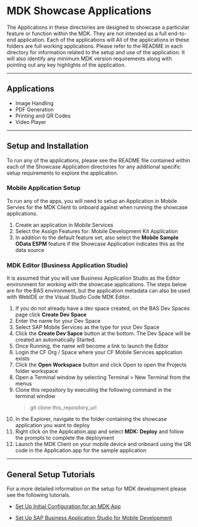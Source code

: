 # MDK Showcase Applications

The Applications in these directories are designed to showcase a particular feature or function within the MDK.  They are not intended as a full end-to-end application.  Each of the applications will 
All of the applications in these folders are full working applications.  Please refer to the README in each directory for information related to the setup and use of the application.  It will also identify any minimum MDK version requirements along with pointing out any key highlights of the application.

***
## Applications
* Image Handling
* PDF Generation
* Printing and QR Codes
* Video Player

***

## Setup and Installation

To run any of the applications, please see the README file contained within each of the Showcase Application directories for any additional specific setup requirements to explore the application.
### Mobile Application Setup
To run any of the apps, you will need to setup an Application in Mobile Servies for the MDK Client to onboard against when running the showcase applications.

1. Create an application in Mobile Services
1. Select the Assign Features for: Mobile Development Kit Application
1. In addition to the default feature set, also select the **Mobile Sample OData ESPM** feature if the Showcase Application indicates this as the data source

### MDK Editor (Business Application Studio)
It is assumed that you will use Business Application Studio as the Editor environment for working with the showcase applications.  The steps below are for the BAS environment, but the application metadata can also be used with WebIDE or the Visual Studio Code MDK Editor.
1. If you do not already have a dev space created, on the BAS Dev Spaces page click **Create Dev Space**
1. Enter the name for your Dev Space
1. Select SAP Mobile Services as the type for your Dev Space
1. Click the **Create Dev Sapce** button at the bottom.  The Dev Space will be created an automatically Started.
1. Once Running, the name will become a link to launch the Editor
1. Login the CF Org / Space where your CF Mobile Services application exists
1. Click the **Open Workspace** button and click Open to open the Projects folder workspace
1. Open a Terminal window by selecting Terminal > New Terminal from the menus
1. Clone this repository by executing the following command in the terminal window
    > git clone this_repository_url
1. In the Explorer, navigate to the folder containing the showcase application you want to deploy
1. Right click on the Application.app and select **MDK: Deploy** and follow the prompts to complete the deployment
1. Launch the MDK Client on your mobile device and onboard using the QR code in the Application.app for the sample application

***
## General Setup Tutorials

For a more detailed information on the setup for MDK development please see the following tutorials.

* [Set Up Initial Configuration for an MDK App](https://developers.sap.com/tutorials/cp-mobile-dev-kit-ms-setup.html)

* [Set Up SAP Business Application Studio for Mobile Development](https://developers.sap.com/tutorials/cp-mobile-bas-setup.html)
